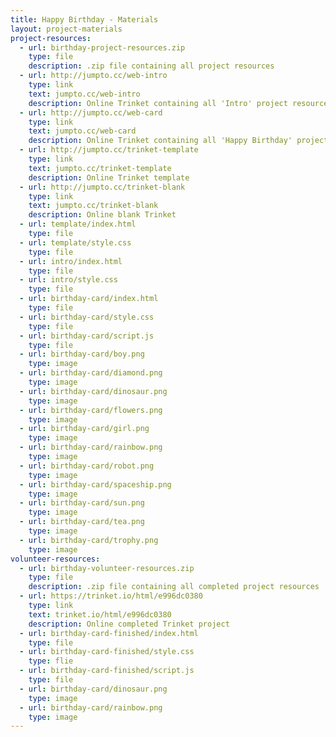 ```yaml
---
title: Happy Birthday - Materials
layout: project-materials
project-resources:
  - url: birthday-project-resources.zip
    type: file
    description: .zip file containing all project resources
  - url: http://jumpto.cc/web-intro
    type: link
    text: jumpto.cc/web-intro
    description: Online Trinket containing all 'Intro' project resources
  - url: http://jumpto.cc/web-card
    type: link
    text: jumpto.cc/web-card
    description: Online Trinket containing all 'Happy Birthday' project resources
  - url: http://jumpto.cc/trinket-template
    type: link
    text: jumpto.cc/trinket-template
    description: Online Trinket template
  - url: http://jumpto.cc/trinket-blank
    type: link
    text: jumpto.cc/trinket-blank
    description: Online blank Trinket
  - url: template/index.html
    type: file
  - url: template/style.css
    type: file
  - url: intro/index.html
    type: file
  - url: intro/style.css
    type: file
  - url: birthday-card/index.html
    type: file
  - url: birthday-card/style.css
    type: file
  - url: birthday-card/script.js
    type: file
  - url: birthday-card/boy.png
    type: image
  - url: birthday-card/diamond.png
    type: image
  - url: birthday-card/dinosaur.png
    type: image
  - url: birthday-card/flowers.png
    type: image
  - url: birthday-card/girl.png
    type: image
  - url: birthday-card/rainbow.png
    type: image
  - url: birthday-card/robot.png
    type: image
  - url: birthday-card/spaceship.png
    type: image
  - url: birthday-card/sun.png
    type: image
  - url: birthday-card/tea.png
    type: image
  - url: birthday-card/trophy.png
    type: image
volunteer-resources:
  - url: birthday-volunteer-resources.zip
    type: file
    description: .zip file containing all completed project resources
  - url: https://trinket.io/html/e996dc0380
    type: link
    text: trinket.io/html/e996dc0380
    description: Online completed Trinket project
  - url: birthday-card-finished/index.html
    type: file
  - url: birthday-card-finished/style.css
    type: flie
  - url: birthday-card-finished/script.js
    type: file
  - url: birthday-card/dinosaur.png
    type: image
  - url: birthday-card/rainbow.png
    type: image
---
```


